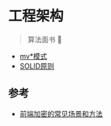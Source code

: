 # 工程架构

> 算法面书 📑

- [mv*模式](./1.md)
- [SOLID原则](./2.md)

## 参考

- [前端加密的常见场景和方法](https://github.com/Advanced-Frontend/Daily-Interview-Question/issues/150)
